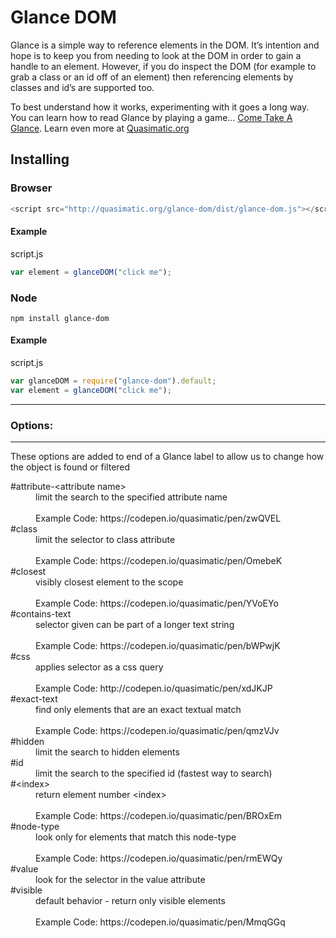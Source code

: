 # Glance DOM

Glance is a simple way to reference elements in the DOM. It’s intention and hope is to keep you from needing to look at the DOM in order to gain a handle to an element. However, if you do inspect the DOM (for example to grab a class or an id off of an element) then referencing elements by classes and id’s are supported too. 

To best understand how it works, experimenting with it goes a long way. You can learn how to read Glance by playing a game… [Come Take A Glance](http://quasimatic.org/take-a-glance/). Learn even more at [Quasimatic.org](https://quasimatic.org/glance)

## Installing

### Browser
```javascript
<script src="http://quasimatic.org/glance-dom/dist/glance-dom.js"></script>
```

#### Example
script.js
```javascript
var element = glanceDOM("click me");
```

### Node

```shell
npm install glance-dom
```

#### Example
script.js
```javascript
var glanceDOM = require("glance-dom").default;
var element = glanceDOM("click me");
```


------------
### Options:
------------

These options are added to end of a Glance label to allow us to change how the object is found or filtered


<dl>
  <dt>#attribute-&lt;attribute name&gt;</dt>
  <dd>limit the search to the specified attribute name<br><br>
  Example Code: https://codepen.io/quasimatic/pen/zwQVEL
  </dd>
  <dt>#class</dt>
  <dd>limit the selector to class attribute<br><br>
  Example Code: https://codepen.io/quasimatic/pen/OmebeK
  </dd>
  <dt>#closest</dt>
  <dd>visibly closest element to the scope<br><br>
  Example Code: https://codepen.io/quasimatic/pen/YVoEYo
  </dd>
  <dt>#contains-text</dt>
  <dd>selector given can be part of a longer text string<br><br>
  Example Code: https://codepen.io/quasimatic/pen/bWPwjK
  </dd>
  <dt>#css</dt>
  <dd>applies selector as a css query<br><br>
  Example Code: http://codepen.io/quasimatic/pen/xdJKJP
  </dd>
  <dt>#exact-text</dt>
  <dd>find only elements that are an exact textual match<br><br>
  Example Code: https://codepen.io/quasimatic/pen/qmzVJv
  </dd>
  <dt>#hidden</dt>
  <dd>limit the search to hidden elements</dd>
  <dt>#id</dt>
  <dd>limit the search to the specified id (fastest way to search)</dd>
  <dt>#&lt;index&gt;</dt>
  <dd>return element number &lt;index&gt;<br><br>
  Example Code: https://codepen.io/quasimatic/pen/BROxEm
  </dd>
  <dt>#node-type</dt>
  <dd>look only for elements that match this node-type<br><br>
  Example Code: https://codepen.io/quasimatic/pen/rmEWQy
  </dd>
  <dt>#value</dt>
  <dd>look for the selector in the value attribute</dd>
  <dt>#visible</dt>
  <dd>default behavior - return only visible elements<br><br>
  Example Code: https://codepen.io/quasimatic/pen/MmqGGq
  </dd>
</dl>
